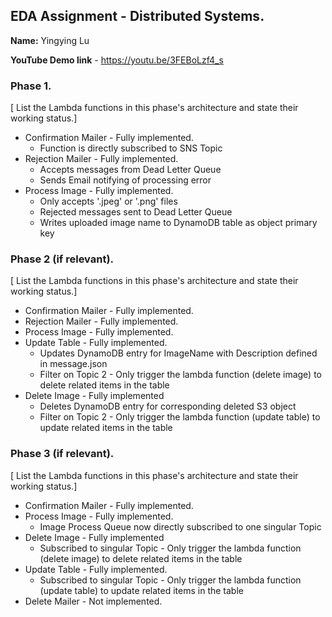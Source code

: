## EDA Assignment - Distributed Systems.

__Name:__ Yingying Lu

__YouTube Demo link__ - https://youtu.be/3FEBoLzf4_s


### Phase 1.

[ List the Lambda functions in this phase's architecture and state their working status.]

+ Confirmation Mailer - Fully implemented.
  + Function is directly subscribed to SNS Topic 
+ Rejection Mailer - Fully implemented.
  + Accepts messages from Dead Letter Queue
  + Sends Email notifying of processing error
+ Process Image - Fully implemented.
  + Only accepts '.jpeg' or '.png' files
  + Rejected messages sent to Dead Letter Queue
  + Writes uploaded image name to DynamoDB table as object primary key

### Phase 2 (if relevant).

[ List the Lambda functions in this phase's architecture and state their working status.]

+ Confirmation Mailer - Fully implemented.
+ Rejection Mailer - Fully implemented.
+ Process Image - Fully implemented.
+ Update Table - Fully implemented.
  + Updates DynamoDB entry for ImageName with Description defined in message.json
  + Filter on Topic 2 - Only trigger the lambda function (delete image) to delete related items in the table
+ Delete Image - Fully implemented
  + Deletes DynamoDB entry for corresponding deleted S3 object
  + Filter on Topic 2 - Only trigger the lambda function (update table) to update related items in the table

### Phase 3 (if relevant).

[ List the Lambda functions in this phase's architecture and state their working status.]

+ Confirmation Mailer - Fully implemented.
+ Process Image - Fully implemented.
  + Image Process Queue now directly subscribed to one singular Topic
+ Delete Image - Fully implemented
  + Subscribed to singular Topic - Only trigger the lambda function (delete image) to delete related items in the table
+ Update Table - Fully implemented.
  + Subscribed to singular Topic - Only trigger the lambda function (update table) to update related items in the table
+ Delete Mailer - Not implemented.
